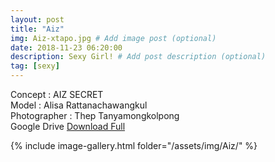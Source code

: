 ```yaml
---
layout: post
title: "Aiz"
img: Aiz-xtapo.jpg # Add image post (optional)
date: 2018-11-23 06:20:00
description: Sexy Girl! # Add post description (optional)
tag: [sexy]
---
```

Concept : AIZ SECRET  
Model : Alisa Rattanachawangkul  
Photographer : Thep Tanyamongkolpong     
Google Drive [Download Full](http://gestyy.com/e0FcJu)     


{% include image-gallery.html folder="/assets/img/Aiz/" %}
